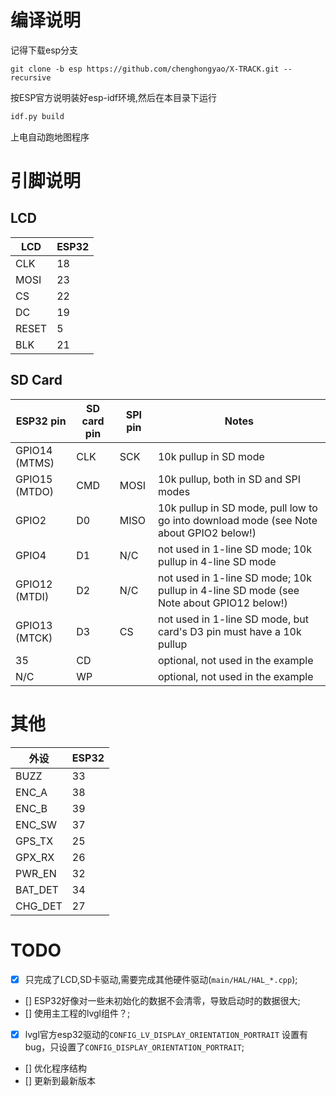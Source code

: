 # 编译说明
记得下载esp分支
```
git clone -b esp https://github.com/chenghongyao/X-TRACK.git --recursive
```

按ESP官方说明装好esp-idf环境,然后在本目录下运行
```BASH
idf.py build
```
上电自动跑地图程序




# 引脚说明
## LCD
 LCD    | ESP32 
--------|-----
 CLK    | 18 
 MOSI   | 23
 CS     | 22 
 DC     | 19
 RESET  | 5 
 BLK    | 21 

## SD Card

ESP32 pin     | SD card pin | SPI pin | Notes
--------------|-------------|---------|------------
GPIO14 (MTMS) | CLK         | SCK     | 10k pullup in SD mode
GPIO15 (MTDO) | CMD         | MOSI    | 10k pullup, both in SD and SPI modes
GPIO2         | D0          | MISO    | 10k pullup in SD mode, pull low to go into download mode (see Note about GPIO2 below!)
GPIO4         | D1          | N/C     | not used in 1-line SD mode; 10k pullup in 4-line SD mode
GPIO12 (MTDI) | D2          | N/C     | not used in 1-line SD mode; 10k pullup in 4-line SD mode (see Note about GPIO12 below!)
GPIO13 (MTCK) | D3          | CS      | not used in 1-line SD mode, but card's D3 pin must have a 10k pullup
35           | CD          |         | optional, not used in the example
N/C           | WP          |         | optional, not used in the example


# 其他
外设    | ESP32
--------|------
BUZZ    | 33
ENC_A   | 38
ENC_B   | 39
ENC_SW  | 37
GPS_TX  | 25
GPX_RX  | 26
PWR_EN  | 32
BAT_DET | 34
CHG_DET | 27



# TODO
- [x] 只完成了LCD,SD卡驱动,需要完成其他硬件驱动(`main/HAL/HAL_*.cpp`);
- [] ESP32好像对一些未初始化的数据不会清零，导致启动时的数据很大;
- [] 使用主工程的lvgl组件？;
- [x] lvgl官方esp32驱动的`CONFIG_LV_DISPLAY_ORIENTATION_PORTRAIT` 设置有bug，只设置了`CONFIG_DISPLAY_ORIENTATION_PORTRAIT`;
- [] 优化程序结构
- [] 更新到最新版本
